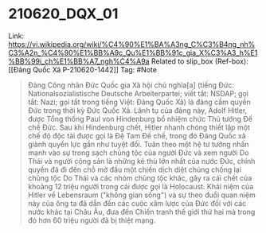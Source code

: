 # 210620_DQX_01

Link: https://vi.wikipedia.org/wiki/%C4%90%E1%BA%A3ng_C%C3%B4ng_nh%C3%A2n_%C4%90%E1%BB%A9c_Qu%E1%BB%91c_gia_X%C3%A3_h%E1%BB%99i_ch%E1%BB%A7_ngh%C4%A9a
Related to slip_box (Ref-box): [[Đảng Quốc Xã P-210620-1442]]
Tag: #Note

> Đảng Công nhân Đức Quốc gia Xã hội chủ nghĩa[a] (tiếng Đức: Nationalsozialistische Deutsche Arbeiterpartei; viết tắt: NSDAP; gọi tắt: Nazi; gọi tắt trong tiếng Việt: Đảng Quốc Xã) là đảng cầm quyền Đức trong thời kỳ Đức Quốc Xã. Lãnh tụ của đảng này, Adolf Hitler, được Tổng thống Paul von Hindenburg bổ nhiệm chức Thủ tướng Đế chế Đức. Sau khi Hindenburg chết, Hitler nhanh chóng thiết lập một chế độ độc tài được gọi là Đệ Tam Đế chế, trong đó Đảng Quốc xã giành quyền lực gần như tuyệt đối. Tuân theo một hệ tư tưởng nhấn mạnh vào sự trong sạch chủng tộc của người Đức và xem người Do Thái và người cộng sản là những kẻ thù lớn nhất của nước Đức, chính quyền đã đi đến chỗ mở đầu một chiến dịch diệt chủng chống lại chủng tộc Do Thái và các nhóm chủng tộc khác, gây ra cái chết của khoảng 12 triệu người trong cái được gọi là Holocaust. Khái niệm của Hitler về Lebensraum ("không gian sống") và sự theo đuổi quan niệm này của ông ta đã dẫn đến các cuộc xâm lược của Đức đối với các nước khác tại Châu Âu, đưa đến Chiến tranh thế giới thứ hai mà trong đó hơn 60 triệu người đã bị thiệt mạng.